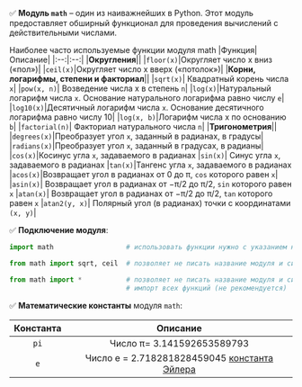 ✅ **Модуль `math`** – один из наиважнейших в Python. Этот модуль предоставляет обширный функционал для проведения вычислений с действительными числами.

Наиболее часто используемые функции модуля math
|Функция|	Описание|
|:--:|:--:|
|**Округления**||
|`floor(x)`|Округляет число x вниз («пол»)|
|`ceil(x)`|Округляет число x вверх («потолок»)|
|**Корни, логарифмы, степени и факториал**||
|`sqrt(x)`|	Квадратный корень числа `x`|
|`pow(x, n)`|	Возведение числа x в степень `n`|
|`log(x)`|Натуральный логарифм числа `x`. Основание натурального логарифма равно числу `e`|
|`log10(x)`|Десятичный логарифм числа `x`. Основание десятичного логарифма равно числу 10|
|`log(x, b)`|Логарифм числа x по основанию `b`|
|`factorial(n)`|	Факториал натурального числа `n`|
|**Тригонометрия**||
|`degrees(x)`|Преобразует угол `x`, заданный в радианах, в градусы|
|`radians(x)`|Преобразует угол `x`, заданный в градусах, в радианы|
|`cos(x)`|Косинус угла `x`, задаваемого в радианах
|`sin(x)`|	Синус угла `x`, задаваемого в радианах
|`tan(x)`|Тангенс угла `x`, задаваемого в радианах
|`acos(x)`|Возвращает угол в радианах от 0 до π, `cos` которого равен `x`|
|`asin(x)`|	Возвращает угол в радианах от −π/2 до π/2, `sin` которого равен `x`
|`atan(x)`|	Возвращает угол в радианах от −π/2 до π/2, `tan` которого равен `x`
|`atan2(y, x)`|	Полярный угол (в радианах) точки с координатами `(x, y)`|

✅ **Подключение модуля**:

``` python
import math                  # использовать функции нужно с указанием названия модуля с точкой

from math import sqrt, ceil  # позволяет не писать название модуля и символ точки

from math import *           # позволяет не писать название модуля и символ точки, 
                             # импорт всех функций (не рекомендуется)
```
                  
✅ **Математические константы** модуля `math`:

|Константа  |	Описание|
|:--:|:--:|
|`pi`	|Число π= 3.141592653589793|
|`e`|	Число e = 2.718281828459045 [константа Эйлера](https://ru.wikipedia.org/wiki/E_(%D1%87%D0%B8%D1%81%D0%BB%D0%BE)) |
